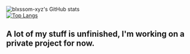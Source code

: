 ![blxssom-xyz's GitHub stats](https://github-readme-stats.vercel.app/api?username=blxssom-xyz&show_icons=true&theme=dark) <br>
[![Top Langs](https://github-readme-stats.vercel.app/api/top-langs/?username=blxssom-xyz&show_icons=true&theme=dark)](https://github.com/anuraghazra/github-readme-stats)
## A lot of my stuff is unfinished, I'm working on a private project for now.
